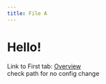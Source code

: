 ```yaml
---
title: File A
---
```


# Hello!

Link to First tab: [Overview](../overview)  
check path for no config change